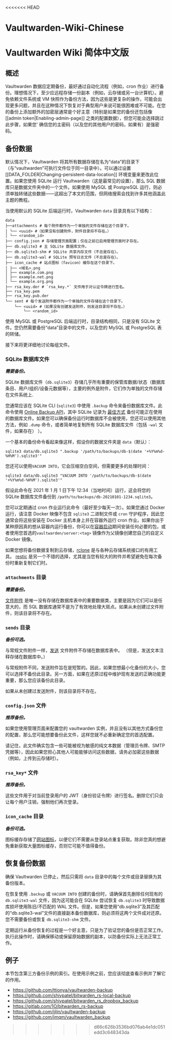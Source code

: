 <<<<<<< HEAD
# Vaultwarden-Wiki-Chinese
Vaultwarden Wiki 简体中文版
=======
## 概述

Vaultwarden 数据应定期备份，最好通过自动化流程（例如，cron 作业）进行备份。理想情况下，至少应远程存储一份副本（例如，云存储或另一台计算机）。避免依赖文件系统或 VM 快照作为备份方法，因为这些是更复杂的操作，可能会出现更多问题，并且在这种情况下恢复对于典型用户来说可能很困难或不可能。在您的备份上添加额外的加密层通常是个好主意（特别是如果您的备份还包括像 [[admin token|Enabling-admin-page]] 之类的配置数据），但您可能会选择跳过此步骤，如果您' 确信您的主密码（以及您的其他用户的密码，如果有）是强密码。

## 备份数据

默认情况下，Vaultwarden 将其所有数据存储在名为“data”的目录下（与“vaultwarden”可执行文件位于同一目录中）。可以通过设置 [[DATA_FOLDER|Changing-persistent-data-location]] 环境变量来更改此位置。如果您使用 SQLite 运行 Vaultwarden（这是最常见的设置），那么 SQL 数据库只是数据文件夹中的一个文件。如果使用 MySQL 或 PostgreSQL 运行，则必须单独转储这些数据——这超出了本文的范围，但网络搜索会找到许多其他涵盖此主题的教程。

当使用默认的 SQLite 后端运行时，Vaultwarden `data` 目录具有以下结构：
```
data
├──attachments # 每个附件都作为一个单独的文件存储在这个目录下。
│ └── <uuid> #（如果没有创建附件，附件目录将不存在。）
│ └── <random_id>
├── config.json # 存储管理页面配置；仅在之前已启用管理页面时才存在。
├── db.sqlite3 # 主 SQLite 数据库文件。
├── db.sqlite3-shm # SQLite 共享内存文件（不总是存在）。
├── db.sqlite3-wal # SQLite 预写日志文件（不总是存在）。
├── icon_cache # 站点图标（favicon）缓存在这个目录下。
│ ├── <域名>.png
│ ├── example.com.png
│ ├── example.net.png
│ └── example.org.png
├── rsa_key.der # `rsa_key.*` 文件用于对认证令牌进行签名。
├── rsa_key.pem
├── rsa_key.pub.der
└── sent # 每个发送附件都作为一个单独的文件存储在这个目录下。
    └── <uuid> #（如果没有创建发送附件，则发送目录将不存在。）
        └── <random_id>
```

使用 MySQL 或 PostgreSQL 后端运行时，目录结构相同，只是没有 SQLite 文件。您仍然需要备份“data”目录中的文件，以及您的 MySQL 或 PostgreSQL 表的转储。

接下来将更详细地讨论每组文件。

### SQLite 数据库文件

_**需要备份。**_

SQLite 数据库文件（`db.sqlite3`）存储几乎所有重要的保管库数据/状态（数据库条目、用户/组织/设备元数据等），主要的例外是附件，它们作为单独的文件存储在文件系统上.

您通常应该在 SQLite CLI (`sqlite3`) 中使用 `.backup` 命令来备份数据库文件。此命令使用 [Online Backup API](https://www.sqlite.org/backup.html)，其中 SQLite 记录为 [最佳方式](https://www.sqlite.org/howtocorrupt.html#_backup_or_restore_while_a_transaction_is_active ) 备份可能正在使用的数据库文件。如果您可以确保备份运行时数据库不会被使用，您还可以使用其他方法，例如 `.dump` 命令，或者简单地复制所有 SQLite 数据库文件（包括 `-wal` 文件，如果存在） ）。

一个基本的备份命令看起来像这样，假设你的数据文件夹是 `data`（默认）：

```
sqlite3 data/db.sqlite3 ".backup '/path/to/backups/db-$(date '+%Y%m%d-%H%M').sqlite3'"
```

您还可以使用`VACUUM INTO`，它会压缩空白空间，但需要更多的处理时间：

```
sqlite3 data/db.sqlite3 "VACUUM INTO '/path/to/backups/db-$(date '+%Y%m%d-%H%M').sqlite3'"
```

假设此命令在 2021 年 1 月 1 日下午 12:34（当地时间）运行，这会将您的 SQLite 数据库文件备份到 `/path/to/backups/db-20210101-1234.sqlite3`。

您可以定期通过 cron 作业运行此命令（最好至少每天一次）。如果您通过 Docker 运行，请注意 Docker 映像不包含 `sqlite3` 二进制文件或 `cron` 守护程序，因此您通常会将这些安装在 Docker 主机本身上并在容器外运行 cron 作业。如果你出于某种原因真的想从容器内运行备份，你可以在[容器启动](https://github.com/dani-garcia/vaultwarden/wiki/Starting-a-Container#customizing-container-startup)期间安装任何必要的包，或者使用您首选的`vaultwarden/server:<tag>` 镜像作为父镜像创建您自己的自定义 Docker 镜像。

如果您想将备份数据复制到云存储，[rclone](https://rclone.org/) 是与各种云存储系统接口的有用工具。 [restic](https://restic.net/) 是另一个不错的选择，尤其是当您有较大的附件并希望避免在每次备份时重新复制它们时。

### `attachments` 目录

_**需要备份。**_

[文件附件](https://bitwarden.com/help/article/attachments/) 是唯一没有存储在数据库表中的重要数据类，主要是因为它们可以是任意大的，而 SQL 数据库通常不是为了有效地处理大斑点。如果从未创建过文件附件，则该目录将不存在。

### `sends` 目录

_**备份可选。**_

与常规文件附件一样，[发送](https://bitwarden.com/help/article/about-send/) 文件附件不存储在数据库表中。 （但是，发送文本注释存储在数据库中。）

与常规附件不同，发送附件旨在是短暂的。因此，如果您想最小化备份的大小，您可以选择不备份此目录。另一方面，如果在还原过程中维护现有发送的正确功能更重要，那么您应该备份此目录。

如果从未创建过发送附件，则该目录将不存在。

### `config.json` 文件

_**推荐备份。**_

如果您使用管理页面来配置您的 vaultwarden 实例，并且没有以其他方式备份您的配置，那么您可能想要备份此文件，这样您就不必重新确定您的首选配置。

请记住，此文件确实包含一些可能被视为敏感的纯文本数据（管理员令牌、SMTP 凭据等），因此如果您担心其他人可能能够访问这些数据，请务必加密这些数据（例如，上传到云存储时）。

### `rsa_key*` 文件

_**推荐备份。**_

这些文件用于对当前登录用户的 JWT（身份验证令牌）进行签名。删除它们只会让每个用户注销，强制他们再次登录。

### `icon_cache` 目录

_**备份可选。**_

图标缓存存储了[网站图标](https://bitwarden.com/help/article/website-icons/)，以便它们不需要从登录站点重复获取。除非您真的想避免重新获取大量图标缓存，否则它可能不值得备份。

## 恢复备份数据

确保 Vaultwarden 已停止，然后只需将 `data` 目录中的每个文件或目录替换为其备份版本。

在恢复使用 `.backup` 或 `VACUUM INTO` 创建的备份时，请确保首先删除任何现有的 `db.sqlite3-wal` 文件，因为这可能会在 SQLite 尝试恢复 `db.sqlite3` 时导致数据库损坏使用陈旧/不匹配的 WAL 文件。但是，如果您使用“db.sqlite3”及其匹配的“db.sqlite3-wal”文件的直接副本备份数据库，则必须将这两个文件成对还原。您不需要备份或恢复 `db.sqlite3-shm` 文件。

定期运行从备份恢复的过程是一个好主意，只是为了验证您的备份是否正常工作。执行此操作时，请确保移动或保留原始数据的副本，以防备份实际上无法正常工作。

## 例子

本节包含第三方备份示例的索引。在使用示例之前，您应该彻底查看示例并了解它的作用。

- <https://github.com/ttionya/vaultwarden-backup>
- <https://github.com/shivpatel/bitwarden_rs-local-backup>
- <https://github.com/shivpatel/bitwarden_rs_dropbox_backup>
- <https://gitlab.com/1O/bitwarden_rs-backup>
- <https://github.com/jjlin/vaultwarden-backup>
- <https://github.com/jmqm/vaultwarden_backup>
>>>>>>> d66c626b3536bd076ab4e1dc051edd3c648343da

